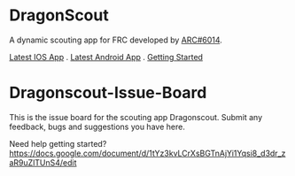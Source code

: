 # DragonScout
A dynamic scouting app for FRC developed by [ARC#6014](https://arc6014.com).

[Latest IOS App](https://apps.apple.com/tr/app/dragonscout/id6579583259)
.
[Latest Android App](https://github.com/ARC6014/DragonScout-Issue-Board/releases/latest)
.
[Getting Started](https://docs.google.com/document/d/1tYz3kvLCrXsBGTnAjYi1Yqsi8_d3dr_zaR9uZlTUnS4)

# Dragonscout-Issue-Board
This is the issue board for the scouting app Dragonscout. Submit any feedback, bugs and suggestions you have here.

Need help getting started? https://docs.google.com/document/d/1tYz3kvLCrXsBGTnAjYi1Yqsi8_d3dr_zaR9uZlTUnS4/edit
